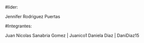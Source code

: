#líder:

Jennifer Rodriguez Puertas

#Integrantes: 

Juan Nicolas Sanabria Gomez | Juanico1
Daniela Diaz | DaniDiaz15

